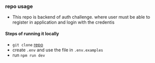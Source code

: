 ### repo usage

- This repo is backend of auth challenge. where user must be able to register in application and login with the credentis

#### Steps of running it locally
- `git clone` [repo](https://github.com/nkurunziza1/auth-bn/)
- create `.env` and use the file in `.env.examples`
- run `npm run dev`
